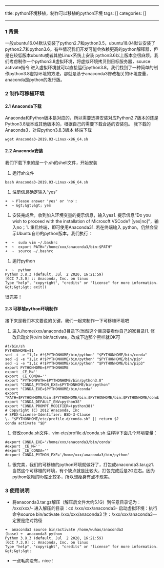 
--- 
title:  python环境移植，制作可以移植的python环境 
tags: []
categories: [] 

---
### 1 背景

一般ubuntu16.04默认安装了python2.7和python3.5，ubuntu18.04默认安装了python2.7和python3.6。有些情况我们开发可能会依赖更高的python解释器，但是在较低版本ubuntu或者其他Linux系统上安装 python3.6以上版本会很麻烦。我们考虑制作一个python3.8虚拟环境，将虚拟环境拷贝到目标服务器，source activate指令 进入虚拟环境就可以直接运行python3.8。我们找到了一种简单的制作python3.8虚拟环境的方法，那就是基于anaconda3修改相关的环境变量，anaconda是python的发行版。

### 2 制作可移植环境

#### 2.1 Anaconda下载

Anaconda和Python版本是对应的，所以需要选择安装对应Python2.7版本的还是Python3.8版本或其他版本的，根据自己的需要下载合适的安装包。    我下载的Anaconda3，对应python3.8.3版本 终端下载

```
wget Anaconda3-2019.03-Linux-x86_64.sh

```

#### 2.2 Anaconda安装

我们下载下来的是一个.sh的shell文件，开始安装
1. 运行sh文件
```
bash Anaconda3-2019.03-Linux-x86_64.sh

```
1. 注册信息确定输入“yes”
```
➜  ~ Please answer 'yes' or 'no':
➜  ~ &gt;&gt;&gt; yes

```
1. 安装完成后，收到加入环境变量的提示信息，输入yes1. 提示信息“Do you wish to proceed with the installation of Microsoft VSCode? [yes|no]”，输入no；1. 重启终端，即可使用Anaconda31. 若在终端输入 python，仍然会显示Ubuntu自带的python版本，我们执行：
```
➜  ~  sudo vim ~/.bashrc
➜  ~  export PATH="/home/xxx/anaconda3/bin:$PATH"
➜  ~  source ~/.bashrc

```
1. 运行python
```
➜  ~  python
Python 3.8.3 (default, Jul  2 2020, 16:21:59) 
[GCC 7.3.0] :: Anaconda, Inc. on linux
Type "help", "copyright", "credits" or "license" for more information.
&gt;&gt;&gt; exit()

```

很完美！

#### 2.3 可移植python环境制作

接下来是我们本文要说的关键，我们一起来制作一下可移植环境吧
1. 进入/home/xxx/anaconda3目录下(当然这个目录要看你自己的家目录)1. 修改启动文件:vim bin/activate，改成下边那个熊样就OK可
```
#!/bin/sh
PYTHONHOME=$1
sed -i -e "1,1c #!$PYTHONHOME/bin/python" "$PYTHONHOME/bin/conda"
sed -i -e "1,1c #!$PYTHONHOME/bin/python" "$PYTHONHOME/bin/pip"
sed -i -e "1,1c #!$PYTHONHOME/bin/python" "$PYTHONHOME/bin/pip3"
export PYTHONHOME=$PYTHONHOME
export _CE_M=''
export _CE_CONDA=''
export "PYTHONPATH=$PYTHONHOME/bin/python3.8"
export "CONDA_PYTHON_EXE=$PYTHONHOME/bin/python"
export "CONDA_EXE=$PYTHONHOME/bin/conda"
export "PATH=$PYTHONHOME/bin:$PYTHONHOME/bin:$PYTHONHOME/bin:$PYTHONHOME/condabin:/usr/local/sbin:/usr/local/bin:/usr/sbin:/usr/bin:/sbin:/bin:/usr/games:/usr/local/games"
export "CONDA_DEFAULT_ENV=python38"
export "CONDA_PROMPT_MODIFIER=(python38)"
# Copyright (C) 2012 Anaconda, Inc
# SPDX-License-Identifier: BSD-3-Clause
\. "$PYTHONHOME/etc/profile.d/conda.sh" || return $?
conda activate "$@"

```
1. 修改conda.sh文件，vim etc/profile.d/conda.sh 注释掉下面几个环境变量：
```
#export CONDA_EXE='/home/xxx/anaconda3/bin/conda'
#export _CE_M=''
#export _CE_CONDA=''
#export CONDA_PYTHON_EXE='/home/xxx/anaconda3/bin/python'

```
1. 很完美，我们的可移植的python环境就做好了，打包成anaconda3.tar.gz1. 当然这个可移植的环境，有个缺点就是比较大，打包完成后是2G左右。因为python依赖的lib库比较多，所以想瘦身有点不现实。
### 3 使用说明
- 将anaconda3.tar.gz解压（解压后文件大约5.1G）到任意目录记为： /xxx/xxx/- 进入解压的目录：cd /xxx/xxx/anaconda3- 启动虚拟环境：执行命令source bin/activate /xxx/xxx/anaconda3 注：/xxx/xxx/anaconda3一定要是绝对路径
```
➜  anaconda3 source bin/activate /home/wuhao/anaconda3
(base) ➜  anaconda3 python
Python 3.8.3 (default, Jul  2 2020, 16:21:59) 
[GCC 7.3.0] :: Anaconda, Inc. on linux
Type "help", "copyright", "credits" or "license" for more information.
&gt;&gt;&gt; 

```
- 一点毛病没有，nice！
